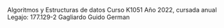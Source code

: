 Algoritmos y Estructuras de datos
Curso K1051
Año 2022, cursada anual
Legajo: 177.129-2
Gagliardo
Guido German

